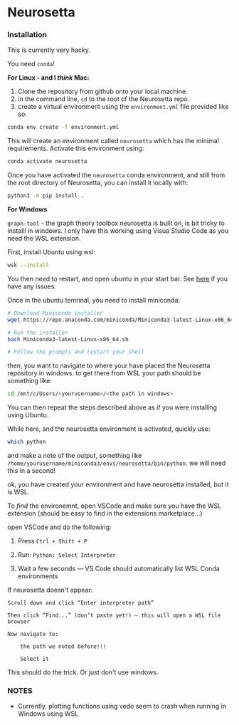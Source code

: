 # Neurosetta

### Installation

This is currently very hacky. 

You need `conda`! 

**For Linux - and I *think* Mac:**

1) Clone the repository from github onto your local machine.
2) in the command line, `cd` to the root of the Neurosetta repo.
3) create a virtual environment using the `environment.yml` file provided like so:

```bash
conda env create -f environment.yml
```

This will create an environment called `neurosetta` which has the minimal requirements. Activate this environment using:

```bash
conda activate neurosetta
```

Once you have activated the `neurosetta` conda environment, and still from the root directory of Neurosetta, you can install it locally with:

```bash
python3 -m pip install .
```

**For Windows**

`graph-tool` - the graph theory toolbox neurosetta is built on, is  bit tricky to installl in windows. I only have this working using Visua Studio Code as you need the WSL extension.

First, install Ubuntu using wsl:

``` bash
wsk --install 
```

You then need to restart, and open ubuntu in your start bar. See [here](https://learn.microsoft.com/en-us/windows/wsl/install) if you have any issues.

Once in the ubuntu temrinal, you need to install miniconda:

```bash
# Download Miniconda installer
wget https://repo.anaconda.com/miniconda/Miniconda3-latest-Linux-x86_64.sh

# Run the installer
bash Miniconda3-latest-Linux-x86_64.sh

# Follow the prompts and restart your shell
```

then, you want to navigate to where your have placed the Neurosetta repository in windows. to get there from WSL your path should be something like:

```bash
cd /mnt/c/Users/<yourusername>/<the path in windows>
```

You can then repeat the steps described above as if you were installing using Ubuntu.

While here, and the neurosetta environment is activated, quickly use:

``` bash
which python
```

and make a note of the output, something like `/home/yourusername/miniconda3/envs/neurosetta/bin/python`. we will need this in a second!

ok, you have created your environment and have neurosetta installed, but it is WSL.

To *find* the environemnt, open VSCode and make sure you have the WSL extension (should be easy to find in the extensions marketplace...)

open VSCode and do the following:

1) Press `Ctrl + Shift + P`

2) Run: `Python: Select Interpreter`

3) Wait a few seconds — VS Code should automatically list WSL Conda environments

If neurosetta doesn't appear:

    Scroll down and click “Enter interpreter path”

    Then click “Find...” (don’t paste yet!) — this will open a WSL file browser

    Now navigate to:

        the path we noted before!!!

        Select it

This should do the trick. Or just don't use windows. 

### NOTES

- Currently, plotting functions using vedo seem to crash when running in Windows using WSL